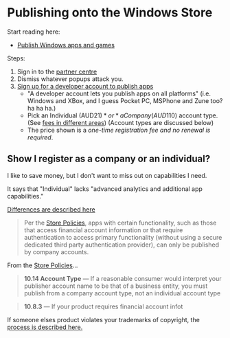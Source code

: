 # Publishing onto the Windows Store

Start reading here:

- [Publish Windows apps and games](https://docs.microsoft.com/en-us/windows/uwp/publish/)

Steps:

1. Sign in to the [partner centre](https://partner.microsoft.com/en-us/dashboard/directory)
2. Dismiss whatever popups attack you.
3. [Sign up for a developer account to publish apps](https://partner.microsoft.com/en-US/dashboard/apps/signup)
	- "A developer account lets you publish apps on all platforms" (i.e. Windows and XBox, and I guess Pocket PC, MSPhone and Zune too? ha ha ha.)
	- Pick an Individual (AUD$21) *or* a Company (AUD$110) account type. (See [fees in different areas](https://docs.microsoft.com/en-us/windows/uwp/publish/account-types-locations-and-fees?redirectedfrom=MSDN#developer-account-and-app-submission-markets)) (Account types are discussed below)
	- The price shown is a *one-time registration fee and no renewal is required*.
	

## Show I register as a company or an individual?

I like to save money, but I don't want to miss out on capabilities I need.

It says that "Individual" lacks "advanced analytics and additional app capabilities."

[Differences are described here](https://docs.microsoft.com/en-us/windows/uwp/publish/account-types-locations-and-fees?redirectedfrom=MSDN)


> Per the [Store Policies](https://docs.microsoft.com/en-us/windows/uwp/publish/store-policies#1014-account-type), apps with certain functionality, such as those that access financial account information or that require authentication to access primary functionality (without using a secure dedicated third party authentication provider), can only be published by company accounts.


From the [Store Policies](https://docs.microsoft.com/en-us/windows/uwp/publish/store-policies#1014-account-type)...

> **10.14 Account Type** &mdash; If a reasonable consumer would interpret your publisher account name to be that of a business entity, you must publish from a company account type, not an individual account type

> **10.8.3** &mdash; If your product requires financial account infot

If someone elses product violates your trademarks of copyright, the [process is described here.](https://docs.microsoft.com/en-us/windows/uwp/publish/trademark-and-copyright-protection)


